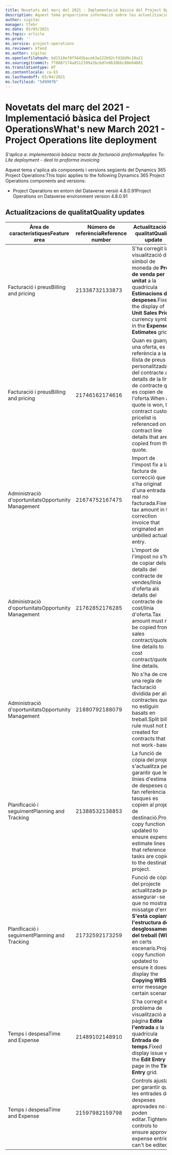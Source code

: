 ```yaml
---
title: Novetats del març del 2021 - Implementació bàsica del Project Operations
description: Aquest tema proporciona informació sobre les actualitzacions de qualitat disponibles en el llançament de març de 2021 de la implementació bàsica del Project Operations.
author: sigitac
manager: tfehr
ms.date: 03/03/2021
ms.topic: article
ms.prod: ''
ms.service: project-operations
ms.reviewer: kfend
ms.author: sigitac
ms.openlocfilehash: bd1518ef8f5645bace63a222b92cfd16d9c19a21
ms.sourcegitcommit: f78087174a8512199a1bcbd7e8610bbc80e64801
ms.translationtype: HT
ms.contentlocale: ca-ES
ms.lasthandoff: 03/04/2021
ms.locfileid: "5499978"
---
```

# <a name="whats-new-march-2021---project-operations-lite-deployment"></a><span data-ttu-id="82f3c-103">Novetats del març del 2021 - Implementació bàsica del Project Operations</span><span class="sxs-lookup"><span data-stu-id="82f3c-103">What's new March 2021 - Project Operations lite deployment</span></span>

<span data-ttu-id="82f3c-104">_S'aplica a: implementació bàsica: tracte de facturació proforma_</span><span class="sxs-lookup"><span data-stu-id="82f3c-104">_Applies To: Lite deployment - deal to proforma invoicing_</span></span>


<span data-ttu-id="82f3c-105">Aquest tema s'aplica als components i versions següents del Dynamics 365 Project Operations:</span><span class="sxs-lookup"><span data-stu-id="82f3c-105">This topic applies to the following Dynamics 365 Project Operations components and versions:</span></span>

- <span data-ttu-id="82f3c-106">Project Operations en entorn del Dataverse versió 4.8.0.91</span><span class="sxs-lookup"><span data-stu-id="82f3c-106">Project Operations on Dataverse environment version 4.8.0.91</span></span> 

## <a name="quality-updates"></a><span data-ttu-id="82f3c-107">Actualitzacions de qualitat</span><span class="sxs-lookup"><span data-stu-id="82f3c-107">Quality updates</span></span>

| <span data-ttu-id="82f3c-108">**Àrea de característiques**</span><span class="sxs-lookup"><span data-stu-id="82f3c-108">**Feature area**</span></span> | <span data-ttu-id="82f3c-109">**Número de referència**</span><span class="sxs-lookup"><span data-stu-id="82f3c-109">**Reference number**</span></span> | <span data-ttu-id="82f3c-110">**Actualització de qualitat**</span><span class="sxs-lookup"><span data-stu-id="82f3c-110">**Quality update**</span></span> |
| --- | --- | --- |
| <span data-ttu-id="82f3c-111">Facturació i preus</span><span class="sxs-lookup"><span data-stu-id="82f3c-111">Billing and pricing</span></span> | <span data-ttu-id="82f3c-112">2133873</span><span class="sxs-lookup"><span data-stu-id="82f3c-112">2133873</span></span> | <span data-ttu-id="82f3c-113">S'ha corregit la visualització del símbol de moneda de **Preu de venda per unitat** a la quadrícula **Estimacions de despeses**.</span><span class="sxs-lookup"><span data-stu-id="82f3c-113">Fixed the display of **Unit Sales Price** currency symbol in the **Expense Estimates** grid.</span></span> |
| <span data-ttu-id="82f3c-114">Facturació i preus</span><span class="sxs-lookup"><span data-stu-id="82f3c-114">Billing and pricing</span></span> | <span data-ttu-id="82f3c-115">2174616</span><span class="sxs-lookup"><span data-stu-id="82f3c-115">2174616</span></span> | <span data-ttu-id="82f3c-116">Quan es guanya una oferta, es fa referència a la llista de preus personalitzada del contracte als detalls de la línia de contracte que es copien de l'oferta.</span><span class="sxs-lookup"><span data-stu-id="82f3c-116">When a quote is won, the contract custom pricelist is referenced on contract line details that are copied from the quote.</span></span> |
| <span data-ttu-id="82f3c-117">Administració d'oportunitats</span><span class="sxs-lookup"><span data-stu-id="82f3c-117">Opportunity Management</span></span> | <span data-ttu-id="82f3c-118">2167475</span><span class="sxs-lookup"><span data-stu-id="82f3c-118">2167475</span></span> | <span data-ttu-id="82f3c-119">Import de l'impost fix a la factura de correcció que s'ha originat d'una entrada real no facturada.</span><span class="sxs-lookup"><span data-stu-id="82f3c-119">Fixed tax amount in the correction invoice that originated an unbilled actual entry.</span></span> |
| <span data-ttu-id="82f3c-120">Administració d'oportunitats</span><span class="sxs-lookup"><span data-stu-id="82f3c-120">Opportunity Management</span></span> | <span data-ttu-id="82f3c-121">2176285</span><span class="sxs-lookup"><span data-stu-id="82f3c-121">2176285</span></span> | <span data-ttu-id="82f3c-122">L'import de l'impost no s'ha de copiar dels detalls del contracte de vendes/línia d'oferta als detalls del contracte de cost/línia d'oferta.</span><span class="sxs-lookup"><span data-stu-id="82f3c-122">Tax amount must not be copied from sales contract/quote line details to cost contract/quote line details.</span></span> |
| <span data-ttu-id="82f3c-123">Administració d'oportunitats</span><span class="sxs-lookup"><span data-stu-id="82f3c-123">Opportunity Management</span></span> | <span data-ttu-id="82f3c-124">2188079</span><span class="sxs-lookup"><span data-stu-id="82f3c-124">2188079</span></span> | <span data-ttu-id="82f3c-125">No s'ha de crear una regla de facturació dividida per als contractes que no estiguin basats en treball.</span><span class="sxs-lookup"><span data-stu-id="82f3c-125">Split billing rule must not be created for contracts that are not work-based.</span></span> |
| <span data-ttu-id="82f3c-126">Planificació i seguiment</span><span class="sxs-lookup"><span data-stu-id="82f3c-126">Planning and Tracking</span></span> | <span data-ttu-id="82f3c-127">2138853</span><span class="sxs-lookup"><span data-stu-id="82f3c-127">2138853</span></span> | <span data-ttu-id="82f3c-128">La funció de còpia del projecte s'actualitza per garantir que les línies d'estimació de despeses que fan referència a tasques es copien al projecte de destinació.</span><span class="sxs-lookup"><span data-stu-id="82f3c-128">Project copy function updated to ensure expense estimate lines that reference tasks are copied to the destination project.</span></span> |
| <span data-ttu-id="82f3c-129">Planificació i seguiment</span><span class="sxs-lookup"><span data-stu-id="82f3c-129">Planning and Tracking</span></span> | <span data-ttu-id="82f3c-130">2173259</span><span class="sxs-lookup"><span data-stu-id="82f3c-130">2173259</span></span> | <span data-ttu-id="82f3c-131">Funció de còpia del projecte actualitzada per assegurar-se que no mostra el missatge d'error **S'està copiant l'estructura de desglossament del treball (WBS)** en certs escenaris.</span><span class="sxs-lookup"><span data-stu-id="82f3c-131">Project copy function updated to ensure it doesn't display the **Copying WBS** error message in certain scenarios.</span></span> |
| <span data-ttu-id="82f3c-132">Temps i despesa</span><span class="sxs-lookup"><span data-stu-id="82f3c-132">Time and Expense</span></span> | <span data-ttu-id="82f3c-133">2148910</span><span class="sxs-lookup"><span data-stu-id="82f3c-133">2148910</span></span> | <span data-ttu-id="82f3c-134">S'ha corregit el problema de visualització a la pàgina **Edita l'entrada** a la quadrícula **Entrada de temps**.</span><span class="sxs-lookup"><span data-stu-id="82f3c-134">Fixed display issue with the **Edit Entry** page in the **Time Entry** grid.</span></span> |
| <span data-ttu-id="82f3c-135">Temps i despesa</span><span class="sxs-lookup"><span data-stu-id="82f3c-135">Time and Expense</span></span> | <span data-ttu-id="82f3c-136">2159798</span><span class="sxs-lookup"><span data-stu-id="82f3c-136">2159798</span></span> | <span data-ttu-id="82f3c-137">Controls ajustats per garantir que les entrades de despeses aprovades no es poden editar.</span><span class="sxs-lookup"><span data-stu-id="82f3c-137">Tightened controls to ensure approved expense entries can't be edited.</span></span> |


